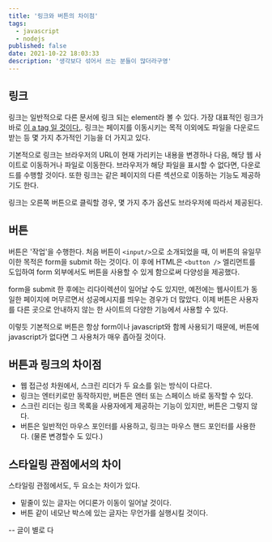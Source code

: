 ```yaml
---
title: '링크와 버튼의 차이점'
tags:
  - javascript
  - nodejs
published: false
date: 2021-10-22 18:03:33
description: '생각보다 섞어서 쓰는 분들이 많더라구영'
---
```


## 링크

링크는 일반적으로 다른 문서에 링크 되는 element라 볼 수 있다. 가장 대표적인 링크가 바로 [이 a tag 일 것이다.](https://yceffort.kr). 링크는 페이지를 이동시키는 목적 이외에도 파일을 다운로드 받는 등 몇 가지 추가적인 기능을 더 가지고 있다.

기본적으로 링크는 브라우저의 URL이 현재 가리키는 내용을 변경하나 다음, 해당 웹 사이트로 이동하거나 파일로 이동한다. 브라우저가 해당 파일을 표시할 수 없다면, 다운로드를 수행할 것이다. 또한 링크는 같은 페이지의 다른 섹션으로 이동하는 기능도 제공하기도 한다.

링크는 오른쪽 버튼으로 클릭할 경우, 몇 가지 추가 옵션도 브라우저에 따라서 제공된다. 

## 버튼

버튼은 '작업'을 수행한다. 처음 버튼이 `<input/>`으로 소개되었을 때, 이 버튼의 유일무이한 목적은 form을 submit 하는 것이다. 이 후에 HTML은 `<button />` 엘리먼트를 도입하여 form 외부에서도 버튼을 사용할 수 있게 함으로써 다양성을 제공했다.

form을 submit 한 후에는 리다이렉션이 일어날 수도 있지만, 예전에는 웹사이트가 동일한 페이지에 머무르면서 성공메시지를 띄우는 경우가 더 많았다. 이제 버튼은 사용자를 다른 곳으로 안내하지 않는 한 사이트의 다양한 기능에서 사용할 수 있다.

이렇듯 기본적으로 버튼은 항상 form이나 javascript와 함께 사용되기 때문에, 버튼에 javascript가 없다면 그 사용처가 매우 좁아질 것이다.

## 버튼과 링크의 차이점

- 웹 접근성 차원에서, 스크린 리더가 두 요소를 읽는 방식이 다르다.
- 링크는 엔터키로만 동작하지만, 버튼은 엔터 또는 스페이스 바로 동작할 수 있다.
- 스크린 리더는 링크 목록을 사용자에게 제공하는 기능이 있지만, 버튼은 그렇지 않다.
- 버튼은 일반적인 마우스 포인터를 사용하고, 링크는 마우스 핸드 포인터를 사용한다. (물론 변경할수 도 있다.)
  
## 스타일링 관점에서의 차이

스타일링 관점에서도, 두 요소는 차이가 있다.

- 밑줄이 있는 글자는 어디론가 이동이 일어날 것이다.
- 버튼 같이 네모난 박스에 있는 글자는 무언가를 실행시킬 것이다.


-- 글이 별로 다
